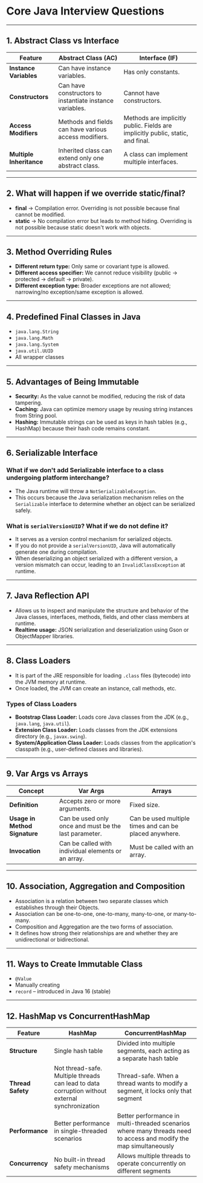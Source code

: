# Core Java Interview Questions

---

## 1. Abstract Class vs Interface

| Feature | Abstract Class (AC) | Interface (IF) |
|----------|--------------------|----------------|
| **Instance Variables** | Can have instance variables. | Has only constants. |
| **Constructors** | Can have constructors to instantiate instance variables. | Cannot have constructors. |
| **Access Modifiers** | Methods and fields can have various access modifiers. | Methods are implicitly public. Fields are implicitly public, static, and final. |
| **Multiple Inheritance** | Inherited class can extend only one abstract class. | A class can implement multiple interfaces. |

---

## 2. What will happen if we override static/final?

- **final** → Compilation error. Overriding is not possible because final cannot be modified.
- **static** → No compilation error but leads to method hiding. Overriding is not possible because static doesn't work with objects.

---

## 3. Method Overriding Rules

- **Different return type:** Only same or covariant type is allowed.
- **Different access specifier:** We cannot reduce visibility (public → protected → default → private).
- **Different exception type:** Broader exceptions are not allowed; narrowing/no exception/same exception is allowed.

---

## 4. Predefined Final Classes in Java

- `java.lang.String`
- `java.lang.Math`
- `java.lang.System`
- `java.util.UUID`
- All wrapper classes

---

## 5. Advantages of Being Immutable

- **Security:** As the value cannot be modified, reducing the risk of data tampering.
- **Caching:** Java can optimize memory usage by reusing string instances from String pool.
- **Hashing:** Immutable strings can be used as keys in hash tables (e.g., HashMap) because their hash code remains constant.

---

## 6. Serializable Interface

### What if we don't add Serializable interface to a class undergoing platform interchange?
- The Java runtime will throw a `NotSerializableException`.
- This occurs because the Java serialization mechanism relies on the `Serializable` interface to determine whether an object can be serialized safely.

### What is `serialVersionUID`? What if we do not define it?
- It serves as a version control mechanism for serialized objects.
- If you do not provide a `serialVersionUID`, Java will automatically generate one during compilation.
- When deserializing an object serialized with a different version, a version mismatch can occur, leading to an `InvalidClassException` at runtime.

---

## 7. Java Reflection API

- Allows us to inspect and manipulate the structure and behavior of the Java classes, interfaces, methods, fields, and other class members at runtime.
- **Realtime usage:** JSON serialization and deserialization using Gson or ObjectMapper libraries.

---

## 8. Class Loaders

- It is part of the JRE responsible for loading `.class` files (bytecode) into the JVM memory at runtime.
- Once loaded, the JVM can create an instance, call methods, etc.

### Types of Class Loaders
- **Bootstrap Class Loader:** Loads core Java classes from the JDK (e.g., `java.lang`, `java.util`).
- **Extension Class Loader:** Loads classes from the JDK extensions directory (e.g., `javax.swing`).
- **System/Application Class Loader:** Loads classes from the application's classpath (e.g., user-defined classes and libraries).

---

## 9. Var Args vs Arrays

| Concept | Var Args | Arrays |
|----------|-----------|--------|
| **Definition** | Accepts zero or more arguments. | Fixed size. |
| **Usage in Method Signature** | Can be used only once and must be the last parameter. | Can be used multiple times and can be placed anywhere. |
| **Invocation** | Can be called with individual elements or an array. | Must be called with an array. |

---

## 10. Association, Aggregation and Composition

- Association is a relation between two separate classes which establishes through their Objects.
- Association can be one-to-one, one-to-many, many-to-one, or many-to-many.
- Composition and Aggregation are the two forms of association.
- It defines how strong their relationships are and whether they are unidirectional or bidirectional.

---

## 11. Ways to Create Immutable Class

- `@Value`
- Manually creating
- `record` – introduced in Java 16 (stable)

---

## 12. HashMap vs ConcurrentHashMap

| Feature | HashMap | ConcurrentHashMap |
|---------|---------|-------------------|
| **Structure** | Single hash table | Divided into multiple segments, each acting as a separate hash table |
| **Thread Safety** | Not thread-safe. Multiple threads can lead to data corruption without external synchronization | Thread-safe. When a thread wants to modify a segment, it locks only that segment |
| **Performance** | Better performance in single-threaded scenarios | Better performance in multi-threaded scenarios where many threads need to access and modify the map simultaneously |
| **Concurrency** | No built-in thread safety mechanisms | Allows multiple threads to operate concurrently on different segments |
